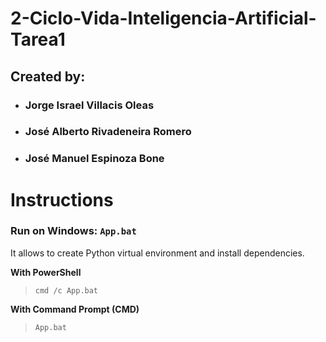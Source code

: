 # 2-Ciclo-Vida-Inteligencia-Artificial-Tarea1

## Created by: 

- ### Jorge Israel Villacis Oleas
- ### José Alberto Rivadeneira Romero
- ### José Manuel Espinoza Bone


# Instructions
### **Run on Windows: `App.bat`**   
It allows to create Python virtual environment and install dependencies.

**With PowerShell**

> `cmd /c App.bat`

**With Command Prompt (CMD)**

> `App.bat`

